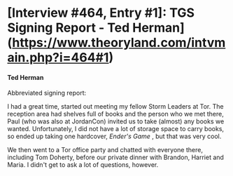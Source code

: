 # [Interview #464, Entry #1]: TGS Signing Report - Ted Herman](https://www.theoryland.com/intvmain.php?i=464#1)

#### Ted Herman

Abbreviated signing report:

I had a great time, started out meeting my fellow Storm Leaders at Tor. The reception area had shelves full of books and the person who we met there, Paul (who was also at JordanCon) invited us to take (almost) any books we wanted. Unfortunately, I did not have a lot of storage space to carry books, so ended up taking one hardcover,
*Ender's Game*
, but that was very cool.

We then went to a Tor office party and chatted with everyone there, including Tom Doherty, before our private dinner with Brandon, Harriet and Maria. I didn't get to ask a lot of questions, however.

